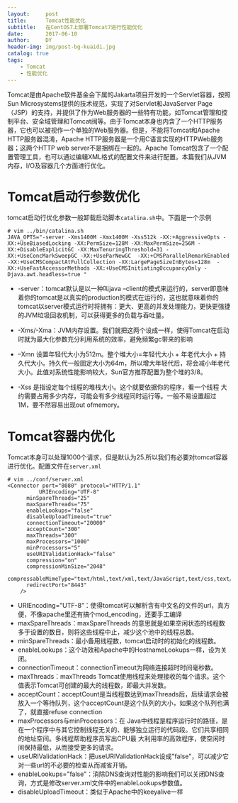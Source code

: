 ```yaml
---
layout:     post
title:      Tomcat性能优化
subtitle:   在CentOS7上部署Tomcat7进行性能优化
date:       2017-06-10
author:     DY
header-img: img/post-bg-kuaidi.jpg
catalog: true
tags:
    - Tomcat
    - 性能优化
---
```

Tomcat是由Apache软件基金会下属的Jakarta项目开发的一个Servlet容器，按照Sun Microsystems提供的技术规范，实现了对Servlet和JavaServer Page（JSP）的支持，并提供了作为Web服务器的一些特有功能，如Tomcat管理和控制平台、安全域管理和Tomcat阀等。由于Tomcat本身也内含了一个HTTP服务器，它也可以被视作一个单独的Web服务器。但是，不能将Tomcat和Apache HTTP服务器混淆，Apache HTTP服务器是一个用C语言实现的HTTPWeb服务器；这两个HTTP web server不是捆绑在一起的。Apache Tomcat包含了一个配置管理工具，也可以通过编辑XML格式的配置文件来进行配置。本篇我们从JVM内存，I/O及容器几个方面进行优化。

# Tomcat启动行参数优化
tomcat启动行优化参数一般卸载启动脚本`catalina.sh`中。下面是一个示例
```
# vim ../bin/catalina.sh 
JAVA_OPTS="-server -Xms1400M -Xmx1400M -Xss512k -XX:+AggressiveOpts -XX:+UseBiasedLocking -XX:PermSize=128M -XX:MaxPermSize=256M -XX:+DisableExplicitGC -XX:MaxTenuringThreshold=31 -XX:+UseConcMarkSweepGC -XX:+UseParNewGC  -XX:+CMSParallelRemarkEnabled -XX:+UseCMSCompactAtFullCollection -XX:LargePageSizeInBytes=128m  -XX:+UseFastAccessorMethods -XX:+UseCMSInitiatingOccupancyOnly -Djava.awt.headless=true "
```
- -server：tomcat默认是以一种叫java –client的模式来运行的，server即意味着你的tomcat是以真实的production的模式在运行的，这也就意味着你的tomcat以server模式运行时将拥有：更大、更高的并发处理能力，更快更强捷的JVM垃圾回收机制，可以获得更多的负载与吞吐量。

- -Xms/-Xma：JVM内存设置。我们就把这两个设成一样，使得Tomcat在启动时就为最大化参数充分利用系统的效率，避免频繁gc带来的影响

- –Xmn
设置年轻代大小为512m。整个堆大小=年轻代大小 + 年老代大小 + 持久代大小。持久代一般固定大小为64m，所以增大年轻代后，将会减小年老代大小。此值对系统性能影响较大，Sun官方推荐配置为整个堆的3/8。

- -Xss
是指设定每个线程的堆栈大小。这个就要依据你的程序，看一个线程 大约需要占用多少内存，可能会有多少线程同时运行等。一般不易设置超过1M，要不然容易出现out ofmemory。


# Tomcat容器内优化
Tomcat本身可以处理1000个请求，但是默认为25.所以我们有必要对tomcat容器进行优化。配置文件在`server.xml`
```
# vim ../conf/server.xml
<Connector port="8080" protocol="HTTP/1.1"
          URIEncoding="UTF-8"  
	  minSpareThreads="25" 
	  maxSpareThreads="75"
	  enableLookups="false" 
	  disableUploadTimeout="true" 
	  connectionTimeout="20000"
	  acceptCount="300"  
	  maxThreads="300" 
	  maxProcessors="1000" 
	  minProcessors="5"
	  useURIValidationHack="false"
	  compression="on" 
	  compressionMinSize="2048"							
	  compressableMimeType="text/html,text/xml,text/JavaScript,text/css,text/plain"
	  redirectPort="8443"
	/>
```
- URIEncoding=”UTF-8”：使得tomcat可以解析含有中文名的文件的url，真方便，不像apache里还有搞个mod_encoding，还要手工编译
- maxSpareThreads：maxSpareThreads 的意思就是如果空闲状态的线程数多于设置的数目，则将这些线程中止，减少这个池中的线程总数。
- minSpareThreads：最小备用线程数，tomcat启动时的初始化的线程数。
-  enableLookups：这个功效和Apache中的HostnameLookups一样，设为关闭。
- connectionTimeout：connectionTimeout为网络连接超时时间毫秒数。
- maxThreads：maxThreads Tomcat使用线程来处理接收的每个请求。这个值表示Tomcat可创建的最大的线程数，即最大并发数。
- acceptCount：acceptCount是当线程数达到maxThreads后，后续请求会被放入一个等待队列，这个acceptCount是这个队列的大小，如果这个队列也满了，就直接refuse connection
- maxProcessors与minProcessors：在 Java中线程是程序运行时的路径，是在一个程序中与其它控制线程无关的、能够独立运行的代码段。它们共享相同的地址空间。多线程帮助程序员写出CPU最 大利用率的高效程序，使空闲时间保持最低，从而接受更多的请求。
-  useURIValidationHack：把useURIValidationHack设成"false"，可以减少它对一些url的不必要的检查从而减省开销。
- enableLookups="false"：消除DNS查询对性能的影响我们可以关闭DNS查询，方式是修改server.xml文件中的enableLookups参数值。
- disableUploadTimeout：类似于Apache中的keeyalive一样

